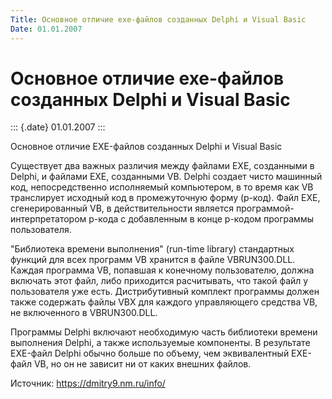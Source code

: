 ```yaml
---
Title: Основное отличие exe-файлов созданных Delphi и Visual Basic
Date: 01.01.2007
---
```



Основное отличие exe-файлов созданных Delphi и Visual Basic
===========================================================

::: {.date}
01.01.2007
:::

Основное отличие EXE-файлов созданных Delphi и Visual Basic

Существует два важных различия между файлами EXE, созданными в Delphi, и
файлами EXE, созданными VB. Delphi создает чисто машинный код,
непосредственно исполняемый компьютером, в то время как VB транслирует
исходный код в промежуточную форму (р-код). Файл EXE, сгенерированный
VB, в действительности является программой-интерпретатором р-кода с
добавленным в конце р-кодом программы пользователя.

\"Библиотека времени выполнения\" (run-time library) стандартных функций
для всех программ VB хранится в файле VBRUN300.DLL. Каждая программа VB,
попавшая к конечному пользователю, должна включать этот файл, либо
приходится расчитывать, что такой файл у пользователя уже есть.
Дистрибутивный комплект программы должен также содержать файлы VBX для
каждого управляющего средства VB, не включенного в VBRUN300.DLL.

Программы Delphi включают необходимую часть библиотеки времени
выполнения Delphi, а также используемые компоненты. В результате
EXE-файл Delphi обычно больше по объему, чем эквивалентный EXE-файл VB,
но он не зависит ни от каких внешних файлов.

Источник: <https://dmitry9.nm.ru/info/>
